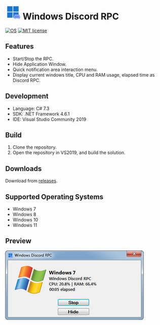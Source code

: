 <img src="WindowsDiscordRPC/images/icon.png" alt="[logo]" width="48"/> Windows Discord RPC
=======================

[![OS](https://img.shields.io/badge/OS-Windows-blue?style=flat&logo=windows)](https://www.microsoft.com/en-us/software-download)
[![MIT license](https://img.shields.io/badge/License-MIT-blue.svg)](https://lbesson.mit-license.org/)

## Features

- Start/Stop the RPC.
- Hide Application Window.
- Quick notification area interaction menu.
- Display current windows title, CPU and RAM usage, elapsed time as Discord RPC.

## Development

- Language: C# 7.3
- SDK: .NET Framework 4.6.1
- IDE: Visual Studio Community 2019

## Build

1. Clone the repository.
2. Open the repository in VS2019, and build the solution.

## Downloads

Download from [releases](https://github.com/Glitcher85/WindowsDiscordRPC/releases).

## Supported Operating Systems

- Windows 7
- Windows 8
- Windows 10
- Windows 11

## Preview

<img src="WindowsDiscordRPC/images/preview.png" alt="[preview]" width="437"/>